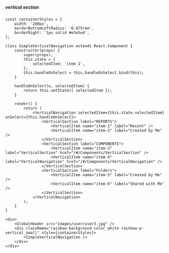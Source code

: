 ##### vertical section

    const containerStyles = {
        width: '280px',
        borderBottomLeftRadius: '0.875rem',
        borderRight: '1px solid #e3e5ed',
    };

    class SimpleVerticalNavigation extends React.Component {
        constructor(props) {
            super(props);
            this.state = {
                selectedItem: 'item 1',
            };
            this.handleOnSelect = this.handleOnSelect.bind(this);
        }

        handleOnSelect(e, selectedItem) {
            return this.setState({ selectedItem });
        }

        render() {
            return (
                <VerticalNavigation selectedItem={this.state.selectedItem} onSelect={this.handleOnSelect}>
                    <VerticalSection label="REPORTS">
                        <VerticalItem name="item-1" label="Recent" />
                        <VerticalItem name="item-2" label="Created by Me" />
                    </VerticalSection>
                    <VerticalSection label="COMPONENTS">
                        <VerticalItem name="item-3" label="VerticalSection" href="/#/Components/VerticalSection" />
                        <VerticalItem name="item-4" label="VerticalNavigation" href="/#/Components/VerticalNavigation" />
                    </VerticalSection>
                    <VerticalSection label="Folders">
                        <VerticalItem name="item-5" label="Created by Me" />
                        <VerticalItem name="item-6" label="Shared with Me" />
                    </VerticalSection>
                </VerticalNavigation>
            );
        }
    }

    <div>
        <GlobalHeader src="images/user/user3.jpg" />
        <div className="rainbow-background-color_white rainbow-p-vertical_small" style={containerStyles}>
            <SimpleVerticalNavigation />
        </div>
    </div>
